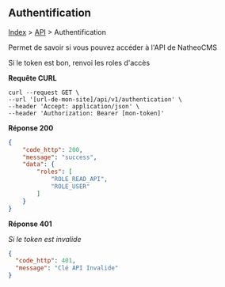 ## Authentification

[Index](../../../index.md) > [API](../index.md) > Authentification

Permet de savoir si vous pouvez accéder à l'API de NatheoCMS

Si le token est bon, renvoi les roles d'accès

**Requête CURL**
`````shell
curl --request GET \
--url '[url-de-mon-site]/api/v1/authentication' \
--header 'Accept: application/json' \
--header 'Authorization: Bearer [mon-token]'
`````

**Réponse 200**
````json
{
    "code_http": 200,
    "message": "success",
    "data": {
        "roles": [
            "ROLE_READ_API",
            "ROLE_USER"
        ]
    }
}
````

**Réponse 401**

*Si le token est invalide*
````json
{
  "code_http": 401,
  "message": "Clé API Invalide"
}
````